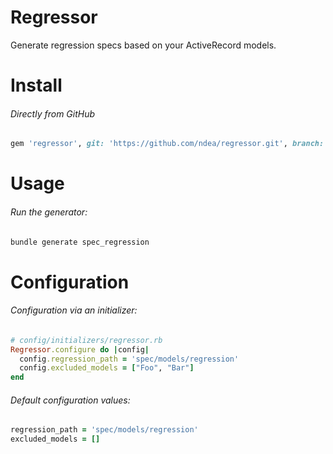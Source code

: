 # Regressor
Generate regression specs based on your ActiveRecord models.

# Install
###### Directly from GitHub
```ruby
gem 'regressor', git: 'https://github.com/ndea/regressor.git', branch: 'master'
```

# Usage
###### Run the generator:
```ruby
bundle generate spec_regression
```

# Configuration
###### Configuration via an initializer:
```ruby
# config/initializers/regressor.rb
Regressor.configure do |config|
  config.regression_path = 'spec/models/regression'
  config.excluded_models = ["Foo", "Bar"]
end
```
###### Default configuration values:
```ruby
regression_path = 'spec/models/regression'
excluded_models = []
```
